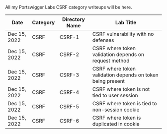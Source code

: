 All my Portswigger Labs CSRF category writeups will be here.

Date	 	  | Category            | Directory Name | Lab Title
--------------|---------------------|----------------|----------------------
Dec 15, 2022  | CSRF                | CSRF-1         | CSRF vulnerability with no defenses
Dec 15, 2022  | CSRF                | CSRF-2         | CSRF where token validation depends on request method
Dec 15, 2022  | CSRF                | CSRF-3         | CSRF where token validation depends on token being present
Dec 15, 2022  | CSRF                | CSRF-4         | CSRF where token is not tied to user session
Dec 15, 2022  | CSRF                | CSRF-5         | CSRF where token is tied to non-session cookie
Dec 15, 2022  | CSRF                | CSRF-6         | CSRF where token is duplicated in cookie